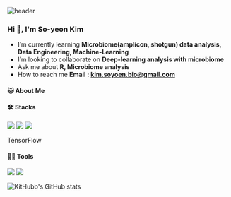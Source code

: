 <!--
**KitHubb/KitHubb** is a ✨ _special_ ✨ repository because its `README.md` (this file) appears on your GitHub profile.

Here are some ideas to get you started:

- 🔭 I’m currently working on ...
- 🌱 I’m currently learning ...
- 👯 I’m looking to collaborate on ...
- 🤔 I’m looking for help with ...
- 💬 Ask me about ...
- 📫 How to reach me: ...
- 😄 Pronouns: ...
- ⚡ Fun fact: ...


.md : https://dillinger.io/
Profile : https://pgmjun.tistory.com/21
Emoji : https://www.emojicopy.com/
Git hub readme stats : https://github.com/anuraghazra/github-readme-stats

프로파일 참고1 : https://ashish-kamboj.github.io/


-->


<!Header>
![header](https://capsule-render.vercel.app/api?type=waving&&color=gradient&&text=Hello!&textBg=I'm%So-yeon%Kim)


### Hi 👋, I'm So-yeon Kim


<!Introduce>
- I’m currently learning **Microbiome(amplicon, shotgun) data analysis, Data Engineering, Machine-Learning**
- I’m looking to collaborate on **Deep-learning analysis with microbiome**
- Ask me about **R, Microbiome analysis**
- How to reach me **Email : kim.soyoen.bio@gmail.com**
 

<!About Me>

#### 🐱 About Me
<!My Project>

<!Certificates>

<!Awards>


<!Languages 
: https://github.com/topics/github-language-statistics
: https://github.com/simple-icons/simple-icons -->

#### 🛠️ Stacks

<img src="https://img.shields.io/badge/Python-3766AB?style=flat-square&logo=Python&logoColor=white"/>
<img src="https://img.shields.io/badge/Notion-000000?style=flat-square&logo=Notion&logoColor=white"/>
<img src="https://img.shields.io/badge/TensorFlow-FF6F00?style=flat-square&logo=TensorFlow&logoColor=white"/>

TensorFlow
#### 💪🏼 Tools
<img src="https://img.shields.io/badge/GitHub-181717?style=flat-square&logo=GitHub&logoColor=white"/>
<img src="https://img.shields.io/badge/Git-F05032?style=flat-square&logo=Git&logoColor=white"/>


<!Github stats>
![KitHubb's GitHub stats](https://github-readme-stats.vercel.app/api?username=KitHubb&show_icons=true&bg_color=00000000)

